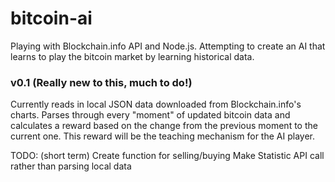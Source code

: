 # bitcoin-ai
Playing with Blockchain.info API and Node.js. Attempting to create an AI that learns to play the bitcoin market by learning historical data.

### v0.1 (Really new to this, much to do!)

Currently reads in local JSON data downloaded from Blockchain.info's charts. Parses through every "moment" of updated bitcoin data and calculates a reward based on the change from the previous moment to the current one. This reward will be the teaching mechanism for the AI player. 

TODO: (short term)
Create function for selling/buying
Make Statistic API call rather than parsing local data
